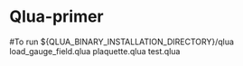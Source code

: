# Qlua-primer

#To run
${QLUA_BINARY_INSTALLATION_DIRECTORY}/qlua load_gauge_field.qlua plaquette.qlua test.qlua
